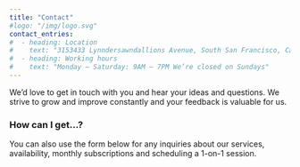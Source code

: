 ```yaml
---
title: "Contact"
#logo: "/img/logo.svg"
contact_entries:
#  - heading: Location
#    text: "3153433 Lynndersawndallions Avenue, South San Francisco, California 94080"
#  - heading: Working hours
#    text: "Monday – Saturday: 9AM – 7PM We’re closed on Sundays"
---
```


We’d love to get in touch with you and hear your ideas and
questions. We strive to grow and improve constantly and your feedback
is valuable for us.

<h3 class="f4 b lh-title mb2">How can I get…?</h3>

You can also use the form below for any inquiries about our services,
availability, monthly subscriptions and scheduling a 1-on-1 session.

